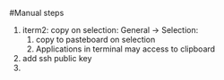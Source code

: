 #Manual steps
1. iterm2: copy on selection: General -> Selection:
   1. copy to pasteboard on selection
   2. Applications in terminal may access to clipboard
2. add ssh public key
3. 

    